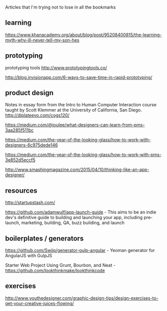 Articles that I'm trying not to lose in all the bookmarks


## learning

https://www.khanacademy.org/about/blog/post/95208400815/the-learning-myth-why-ill-never-tell-my-son-hes


## prototyping

prototyping tools
http://www.prototypingtools.co/

http://blog.invisionapp.com/6-ways-to-save-time-in-rapid-prototyping/


## product design

Notes in essay form from the Intro to Human Computer Interaction course taught by Scott Klemmer at the University of California, San Diego.
http://diplateevo.com/cogs120/

https://medium.com/@joulee/what-designers-can-learn-from-pms-3aa285f511bc

https://medium.com/the-year-of-the-looking-glass/how-to-work-with-designers-6c975dede146

https://medium.com/the-year-of-the-looking-glass/how-to-work-with-pms-3e852d5eccf5

http://www.smashingmagazine.com/2015/04/10/thinking-like-an-app-designer/



## resources

http://startupstash.com/

https://github.com/adamwulf/app-launch-guide - This aims to be an indie dev's definitive guide to building and launching your app, including pre-launch, marketing, building, QA, buzz building, and launch


## boilerplates / generators

https://github.com/Swiip/generator-gulp-angular - Yeoman generator for AngularJS with GulpJS

Starter Web Project Using Grunt, Bourbon, and Neat - https://github.com/lookthinkmake/lookthinkcode



## exercises

http://www.youthedesigner.com/graphic-design-tips/design-exercises-to-get-your-creative-juices-flowing/
